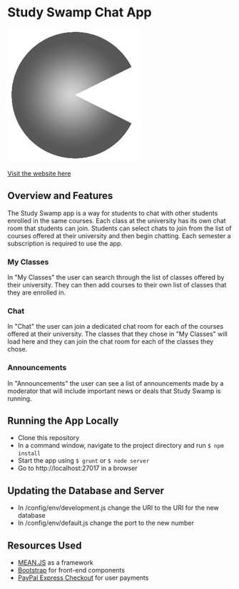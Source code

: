# Study Swamp Chat App #
![alt text](https://github.com/MagnaLorem/CampusAlly/blob/master/modules/core/client/img/brand/logo-blk-white.png)

[Visit the website here](https://studyswamp.herokuapp.com/ "Study Swamp Website")

## Overview and Features ##
The Study Swamp app is a way for students to chat with other students enrolled in the same courses. Each class at the university has its own chat room that students can join. Students can select chats to join from the list of courses offered at their university and then begin chatting. Each semester a subscription is required to use the app.
### My Classes ###
In "My Classes" the user can search through the list of classes offered by their university. They can then add courses to their own list of classes that they are enrolled in.
### Chat ###
In "Chat" the user can join a dedicated chat room for each of the courses offered at their university. The classes that they chose in "My Classes" will load here and they can join the chat room for each of the classes they chose.
### Announcements ###
In "Announcements" the user can see a list of announcements made by a moderator that will include important news or deals that Study Swamp is running.

## Running the App Locally ##
+ Clone this repository
+ In a command window, navigate to the project directory and run `$ npm install`
+ Start the app using `$ grunt` or `$ node server`
+ Go to http://localhost:27017 in a browser

## Updating the Database and Server ##
+ In /config/env/development.js change the URI to the URI for the new database
+ In /config/env/default.js change the port to the new number

## Resources Used ##
+ [MEAN.JS](https://github.com/meanjs/mean "MEAN.JS GitHub Page") as a framework
+ [Bootstrap](https://getbootstrap.com/ "Bootstrap Website") for front-end components
+ [PayPal Express Checkout](https://developer.paypal.com/docs/integration/direct/express-checkout/integration-jsv4/ "PayPal Express Checkout Page") for user payments
